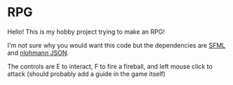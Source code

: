 # RPG
Hello! This is my hobby project trying to make an RPG!

I'm not sure why you would want this code but the dependencies are [SFML](https://www.sfml-dev.org/) and [nlohmann JSON](https://github.com/nlohmann/json).

The controls are E to interact, F to fire a fireball, and left mouse click to attack (should probably add a guide in the game itself)

